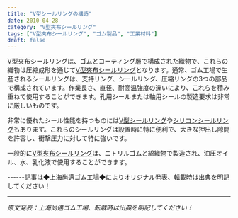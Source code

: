 ```yaml
---
title: "V型シールリングの構造"
date: 2010-04-28
category: "V型夾布シールリング"
tags: ["V型夾布シールリング", "ゴム製品", "工業材料"]
draft: false
---
```


V型夾布シールリングは、ゴムとコーティング層で構成された織物で、これらの織物は圧縮成形を通じて[V型夾布シールリング](http://www.smpolymer.com/vxingjiabumifengquan/)となります。通常、ゴム工場で生産されるシールリングは、支持リング、シールリング、圧縮リングの3つの部品で構成されています。作業長さ、直径、耐高温強度の違いにより、これらを積み重ねて使用することができます。孔用シールまたは軸用シールの製造要求は非常に厳しいものです。

非常に優れたシール性能を持つものには[V型シールリング](http://www.smpolymer.com/)や[シリコンシールリング](http://www.smpolymer.com/)もあります。これらのシールリングは設置時に特に便利で、大きな押出し隙間を許容し、衝撃圧力に対して特に強いです。

一般的に[V型夾布シールリング](http://www.smpolymer.com/vxingjiabumifengquan/)は、ニトリルゴムと綿織物で製造され、油圧オイル、水、乳化液で使用することができます。

------記事は◆上海尚邁[ゴム工場](http://www.smpolymer.com/)◆によりオリジナル発表、転載時は出典を明記してください！

---

*原文発表：上海尚邁ゴム工場、転載時は出典を明記してください！*